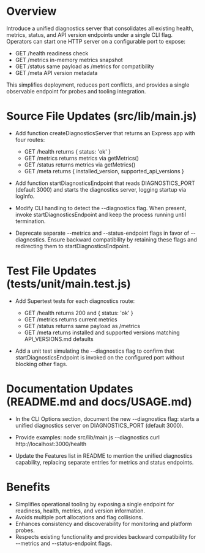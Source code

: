 # Overview

Introduce a unified diagnostics server that consolidates all existing health, metrics, status, and API version endpoints under a single CLI flag. Operators can start one HTTP server on a configurable port to expose:

- GET /health    readiness check
- GET /metrics   in-memory metrics snapshot
- GET /status    same payload as /metrics for compatibility
- GET /meta      API version metadata

This simplifies deployment, reduces port conflicts, and provides a single observable endpoint for probes and tooling integration.

# Source File Updates (src/lib/main.js)

- Add function createDiagnosticsServer that returns an Express app with four routes:
  - GET /health    returns { status: 'ok' }
  - GET /metrics   returns metrics via getMetrics()
  - GET /status    returns metrics via getMetrics()
  - GET /meta      returns { installed_version, supported_api_versions }

- Add function startDiagnosticsEndpoint that reads DIAGNOSTICS_PORT (default 3000) and starts the diagnostics server, logging startup via logInfo.

- Modify CLI handling to detect the --diagnostics flag. When present, invoke startDiagnosticsEndpoint and keep the process running until termination.

- Deprecate separate --metrics and --status-endpoint flags in favor of --diagnostics. Ensure backward compatibility by retaining these flags and redirecting them to startDiagnosticsEndpoint.

# Test File Updates (tests/unit/main.test.js)

- Add Supertest tests for each diagnostics route:
  - GET /health returns 200 and { status: 'ok' }
  - GET /metrics returns current metrics
  - GET /status returns same payload as /metrics
  - GET /meta returns installed and supported versions matching API_VERSIONS.md defaults

- Add a unit test simulating the --diagnostics flag to confirm that startDiagnosticsEndpoint is invoked on the configured port without blocking other flags.

# Documentation Updates (README.md and docs/USAGE.md)

- In the CLI Options section, document the new --diagnostics flag: starts a unified diagnostics server on DIAGNOSTICS_PORT (default 3000).

- Provide examples:
  node src/lib/main.js --diagnostics
  curl http://localhost:3000/health

- Update the Features list in README to mention the unified diagnostics capability, replacing separate entries for metrics and status endpoints.

# Benefits

- Simplifies operational tooling by exposing a single endpoint for readiness, health, metrics, and version information.
- Avoids multiple port allocations and flag collisions.
- Enhances consistency and discoverability for monitoring and platform probes.
- Respects existing functionality and provides backward compatibility for --metrics and --status-endpoint flags.